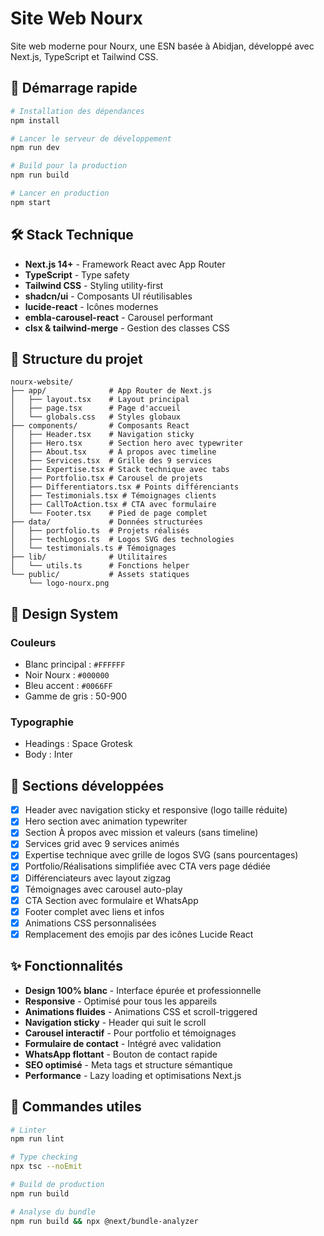 # Site Web Nourx

Site web moderne pour Nourx, une ESN basée à Abidjan, développé avec Next.js, TypeScript et Tailwind CSS.

## 🚀 Démarrage rapide

```bash
# Installation des dépendances
npm install

# Lancer le serveur de développement
npm run dev

# Build pour la production
npm run build

# Lancer en production
npm start
```

## 🛠️ Stack Technique

- **Next.js 14+** - Framework React avec App Router
- **TypeScript** - Type safety
- **Tailwind CSS** - Styling utility-first
- **shadcn/ui** - Composants UI réutilisables
- **lucide-react** - Icônes modernes
- **embla-carousel-react** - Carousel performant
- **clsx & tailwind-merge** - Gestion des classes CSS

## 📁 Structure du projet

```
nourx-website/
├── app/              # App Router de Next.js
│   ├── layout.tsx    # Layout principal
│   ├── page.tsx      # Page d'accueil
│   └── globals.css   # Styles globaux
├── components/       # Composants React
│   ├── Header.tsx    # Navigation sticky
│   ├── Hero.tsx      # Section hero avec typewriter
│   ├── About.tsx     # À propos avec timeline
│   ├── Services.tsx  # Grille des 9 services
│   ├── Expertise.tsx # Stack technique avec tabs
│   ├── Portfolio.tsx # Carousel de projets
│   ├── Differentiators.tsx # Points différenciants
│   ├── Testimonials.tsx # Témoignages clients
│   ├── CallToAction.tsx # CTA avec formulaire
│   └── Footer.tsx    # Pied de page complet
├── data/             # Données structurées
│   ├── portfolio.ts  # Projets réalisés
│   ├── techLogos.ts  # Logos SVG des technologies
│   └── testimonials.ts # Témoignages
├── lib/              # Utilitaires
│   └── utils.ts      # Fonctions helper
└── public/           # Assets statiques
    └── logo-nourx.png
```

## 🎨 Design System

### Couleurs
- Blanc principal : `#FFFFFF`
- Noir Nourx : `#000000`
- Bleu accent : `#0066FF`
- Gamme de gris : 50-900

### Typographie
- Headings : Space Grotesk
- Body : Inter

## 📝 Sections développées

- [x] Header avec navigation sticky et responsive (logo taille réduite)
- [x] Hero section avec animation typewriter
- [x] Section À propos avec mission et valeurs (sans timeline)
- [x] Services grid avec 9 services animés
- [x] Expertise technique avec grille de logos SVG (sans pourcentages)
- [x] Portfolio/Réalisations simplifiée avec CTA vers page dédiée
- [x] Différenciateurs avec layout zigzag
- [x] Témoignages avec carousel auto-play
- [x] CTA Section avec formulaire et WhatsApp
- [x] Footer complet avec liens et infos
- [x] Animations CSS personnalisées
- [x] Remplacement des emojis par des icônes Lucide React

## ✨ Fonctionnalités

- **Design 100% blanc** - Interface épurée et professionnelle
- **Responsive** - Optimisé pour tous les appareils
- **Animations fluides** - Animations CSS et scroll-triggered
- **Navigation sticky** - Header qui suit le scroll
- **Carousel interactif** - Pour portfolio et témoignages
- **Formulaire de contact** - Intégré avec validation
- **WhatsApp flottant** - Bouton de contact rapide
- **SEO optimisé** - Meta tags et structure sémantique
- **Performance** - Lazy loading et optimisations Next.js

## 🔧 Commandes utiles

```bash
# Linter
npm run lint

# Type checking
npx tsc --noEmit

# Build de production
npm run build

# Analyse du bundle
npm run build && npx @next/bundle-analyzer
```